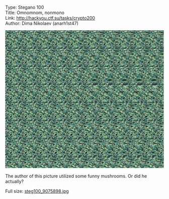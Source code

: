 Type: Stegano 100  
Title: Omnomnom, nonmono  
Link: <http://hackyou.ctf.su/tasks/crypto200>  
Author: Dima Nikolaev (anarh1st47)

![](source/files/steg100_9075898.jpg)

The author of this picture utilized some funny mushrooms. Or did he actually?

Full size: [steg100_9075898.jpg](source/files/steg100_9075898.jpg)
